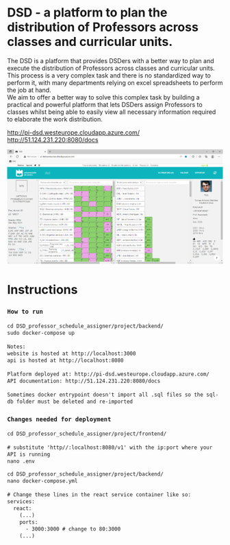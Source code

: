 # DSD - a platform to plan the distribution of Professors across classes and curricular units.

The DSD is a platform that provides DSDers with a better way to plan and execute the distribution of Professors across classes and curricular units.<br>
This process is a very complex task and there is no standardized way to perform it, with many departments relying on excel spreadsheets to perform the job at hand.<br>
We aim to offer a better way to solve this complex task by building a practical and powerful platform that lets DSDers assign Professors to classes whilst being able to easily view all necessary information required to elaborate the work distribution.

http://pi-dsd.westeurope.cloudapp.azure.com/<br>
http://51.124.231.220:8080/docs

![Image](/deliveries/dsd.png)


# Instructions
### `How to run`

```
cd DSD_professor_schedule_assigner/project/backend/
sudo docker-compose up

Notes: 
website is hosted at http://localhost:3000
api is hosted at http://localhost:8080

Platform deployed at: http://pi-dsd.westeurope.cloudapp.azure.com/
API documentation: http://51.124.231.220:8080/docs

Sometimes docker entrypoint doesn't import all .sql files so the sql-db folder must be deleted and re-imported
```

### `Changes needed for deployment`
```
cd DSD_professor_schedule_assigner/project/frontend/

# substitute 'http//:localhost:8080/v1' with the ip:port where your API is running
nano .env
```
```
cd DSD_professor_schedule_assigner/project/backend/
nano docker-compose.yml

# Change these lines in the react service container like so:
services:
  react:
    (...)
    ports:
      - 3000:3000 # change to 80:3000
    (...)
```